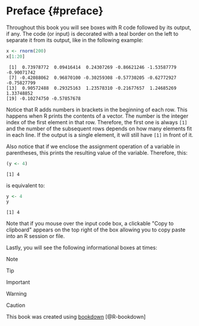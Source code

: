 # Preface {#preface}



<STYLE type='text/css' scoped>
PRE.fansi SPAN {padding-top: .25em; padding-bottom: .25em};
</STYLE>

Throughout this book you will see boxes with R code followed by its output, if any. The code (or input) is decorated with a teal border on the left to separate it from its output, like in the following example:


```r
x <- rnorm(200)
x[1:20]
```

```
 [1]  0.73978772  0.09416414  0.24307269 -0.86621246 -1.53587779 -0.90071742
 [7] -0.42088062  0.96870100 -0.30259308 -0.57730205 -0.62772927 -0.75827799
[13]  0.90572488  0.29325163  1.23578310 -0.21677657  1.24685269  1.33748852
[19] -0.10274750 -0.57857678
```

Notice that R adds numbers in brackets in the beginning of each row. This happens when R prints the contents of a vector. The number is the integer index of the first element in that row. Therefore, the first one is always `[1]` and the number of the subsequent rows depends on how many elements fit in each line. If the output is a single element, it will still have `[1]` in front of it.  

Also notice that if we enclose the assignment operation of a variable in parentheses, this prints the resulting value of the variable. Therefore, this:


```r
(y <- 4)
```

```
[1] 4
```

is equivalent to:


```r
y <- 4
y
```

```
[1] 4
```

Note that if you mouse over the input code box, a clickable "Copy to clipboard" appears on the top right of the box allowing you to copy paste into an R session or file.

Lastly, you will see the following informational boxes at times:

<div class="rmdnote">
<p>Note</p>
</div>

<div class="rmdtip">
<p>Tip</p>
</div>

<div class="rmdimportant">
<p>Important</p>
</div>

<div class="rmdwarning">
<p>Warning</p>
</div>

<div class="rmdcaution">
<p>Caution</p>
</div>

This book was created using [bookdown](https://CRAN.R-project.org/package=bookdown) [@R-bookdown]
<br/>  
